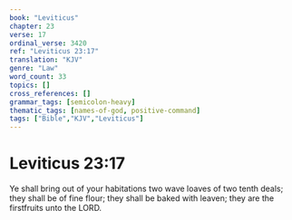 ```yaml
---
book: "Leviticus"
chapter: 23
verse: 17
ordinal_verse: 3420
ref: "Leviticus 23:17"
translation: "KJV"
genre: "Law"
word_count: 33
topics: []
cross_references: []
grammar_tags: [semicolon-heavy]
thematic_tags: [names-of-god, positive-command]
tags: ["Bible","KJV","Leviticus"]
---
```


# Leviticus 23:17

Ye shall bring out of your habitations two wave loaves of two tenth deals; they shall be of fine flour; they shall be baked with leaven; they are the firstfruits unto the LORD.
